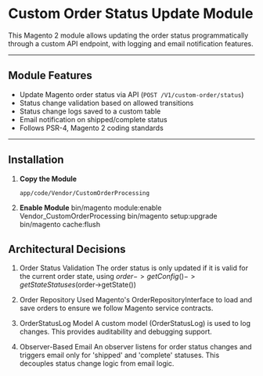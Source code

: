 # Custom Order Status Update Module

This Magento 2 module allows updating the order status programmatically through a custom API endpoint, with logging and email notification features.

---

## Module Features

- Update Magento order status via API (`POST /V1/custom-order/status`)
- Status change validation based on allowed transitions
- Status change logs saved to a custom table
- Email notification on shipped/complete status
- Follows PSR-4, Magento 2 coding standards

---

## Installation

1. **Copy the Module**
   ```bash
   app/code/Vendor/CustomOrderProcessing

2. **Enable Module**
   bin/magento module:enable Vendor_CustomOrderProcessing
   bin/magento setup:upgrade
   bin/magento cache:flush

## Architectural Decisions

1. Order Status Validation
   The order status is only updated if it is valid for the current order state, using
   $order->getConfig()->getStateStatuses($order->getState())

2. Order Repository
   Used Magento's OrderRepositoryInterface to load and save orders to ensure we follow Magento service contracts.

3. OrderStatusLog Model
   A custom model (OrderStatusLog) is used to log changes. This provides auditability and debugging support.

4. Observer-Based Email
   An observer listens for order status changes and triggers email only for 'shipped' and 'complete' statuses. This decouples status change logic from email logic.

